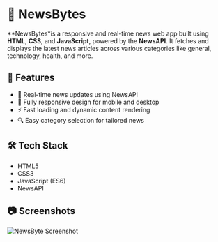 # 📰 NewsBytes

**NewsBytes*is a responsive and real-time news web app built using **HTML**, **CSS**, and **JavaScript**, powered by the **NewsAPI**. It fetches and displays the latest news articles across various categories like general, technology, health, and more.

## 🚀 Features

- 📡 Real-time news updates using NewsAPI
- 📱 Fully responsive design for mobile and desktop
- ⚡ Fast loading and dynamic content rendering
- 🔍 Easy category selection for tailored news

## 🛠️ Tech Stack

- HTML5
- CSS3
- JavaScript (ES6)
- NewsAPI

## 📷 Screenshots

![NewsByte Screenshot](link-to-screenshot-if-any)
